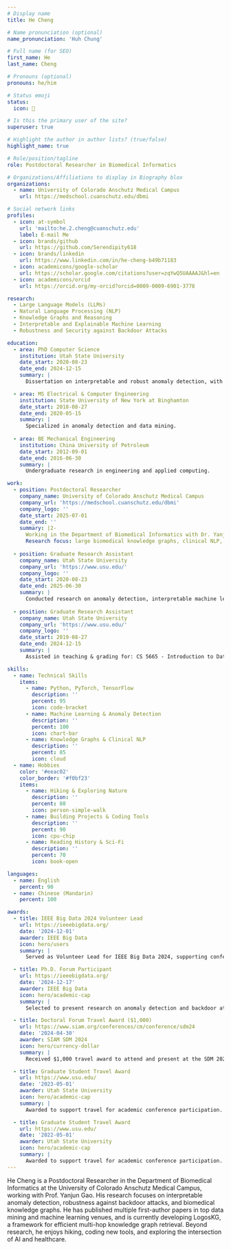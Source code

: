 ```yaml
---
# Display name
title: He Cheng

# Name pronunciation (optional)
name_pronunciation: 'Huh Chung'

# Full name (for SEO)
first_name: He
last_name: Cheng

# Pronouns (optional)
pronouns: he/him

# Status emoji
status:
  icon: 🚀

# Is this the primary user of the site?
superuser: true

# Highlight the author in author lists? (true/false)
highlight_name: true

# Role/position/tagline
role: Postdoctoral Researcher in Biomedical Informatics

# Organizations/Affiliations to display in Biography blox
organizations:
  - name: University of Colorado Anschutz Medical Campus
    url: https://medschool.cuanschutz.edu/dbmi

# Social network links
profiles:
  - icon: at-symbol
    url: 'mailto:he.2.cheng@cuanschutz.edu'
    label: E-mail Me
  - icon: brands/github
    url: https://github.com/Serendipity618
  - icon: brands/linkedin
    url: https://www.linkedin.com/in/he-cheng-b49b71183
  - icon: academicons/google-scholar
    url: https://scholar.google.com/citations?user=zqYwQ5UAAAAJ&hl=en
  - icon: academicons/orcid
    url: https://orcid.org/my-orcid?orcid=0009-0009-6901-3778

research:
  - Large Language Models (LLMs)
  - Natural Language Processing (NLP)
  - Knowledge Graphs and Reasoning
  - Interpretable and Explainable Machine Learning
  - Robustness and Security against Backdoor Attacks

education:
  - area: PhD Computer Science
    institution: Utah State University
    date_start: 2020-08-23
    date_end: 2024-12-15
    summary: |
      Dissertation on interpretable and robust anomaly detection, with emphasis on model transparency and security against backdoor attacks. Supervised by Dr. Shuhan Yuan.

  - area: MS Electrical & Computer Engineering
    institution: State University of New York at Binghamton
    date_start: 2018-08-27
    date_end: 2020-05-15
    summary: |
      Specialized in anomaly detection and data mining.
    
  - area: BE Mechanical Engineering
    institution: China University of Petroleum
    date_start: 2012-09-01
    date_end: 2016-06-30
    summary: |
      Undergraduate research in engineering and applied computing.

work:
  - position: Postdoctoral Researcher
    company_name: University of Colorado Anschutz Medical Campus
    company_url: 'https://medschool.cuanschutz.edu/dbmi'
    company_logo: ''
    date_start: 2025-07-01
    date_end: ''
    summary: |2-
      Working in the Department of Biomedical Informatics with Dr. Yanjun Gao.
      Research focus: large biomedical knowledge graphs, clinical NLP, and LLM reasoning.
    
  - position: Graduate Research Assistant
    company_name: Utah State University
    company_url: 'https://www.usu.edu/'
    company_logo: ''
    date_start: 2020-08-23
    date_end: 2025-06-30
    summary: |
      Conducted research on anomaly detection, interpretable machine learning, and robustness against backdoor attacks. Published multiple papers in ECML PKDD, PAKDD, IJCNN, IEEE Big Data, etc.
    
  - position: Graduate Research Assistant
    company_name: Utah State University
    company_url: 'https://www.usu.edu/'
    company_logo: ''
    date_start: 2019-08-27
    date_end: 2024-12-15
    summary: |
      Assisted in teaching & grading for: CS 5665 - Introduction to Data Science, CS 5080 / CS 6665 - Data Mining

skills:
  - name: Technical Skills
    items:
      - name: Python, PyTorch, TensorFlow
        description: ''
        percent: 95
        icon: code-bracket
      - name: Machine Learning & Anomaly Detection
        description: ''
        percent: 100
        icon: chart-bar
      - name: Knowledge Graphs & Clinical NLP
        description: ''
        percent: 85
        icon: cloud
  - name: Hobbies
    color: '#eeac02'
    color_border: '#f0bf23'
    items:
      - name: Hiking & Exploring Nature
        description: ''
        percent: 80
        icon: person-simple-walk
      - name: Building Projects & Coding Tools
        description: ''
        percent: 90
        icon: cpu-chip
      - name: Reading History & Sci-Fi
        description: ''
        percent: 70
        icon: book-open

languages:
  - name: English
    percent: 90
  - name: Chinese (Mandarin)
    percent: 100

awards:
  - title: IEEE Big Data 2024 Volunteer Lead
    url: https://ieeebigdata.org/
    date: '2024-12-01'
    awarder: IEEE Big Data
    icon: hero/users
    summary: |
      Served as Volunteer Lead for IEEE Big Data 2024, supporting conference organization and logistics.

  - title: Ph.D. Forum Participant
    url: https://ieeebigdata.org/
    date: '2024-12-17'
    awarder: IEEE Big Data
    icon: hero/academic-cap
    summary: |
      Selected to present research on anomaly detection and backdoor attacks at the IEEE Big Data Ph.D. Forum.

  - title: Doctoral Forum Travel Award ($1,000)
    url: https://www.siam.org/conferences/cm/conference/sdm24
    date: '2024-04-30'
    awarder: SIAM SDM 2024
    icon: hero/currency-dollar
    summary: |
      Received $1,000 travel award to attend and present at the SDM 2024 Doctoral Forum.

  - title: Graduate Student Travel Award
    url: https://www.usu.edu/
    date: '2023-05-01'
    awarder: Utah State University
    icon: hero/academic-cap
    summary: |
      Awarded to support travel for academic conference participation.

  - title: Graduate Student Travel Award
    url: https://www.usu.edu/
    date: '2022-05-01'
    awarder: Utah State University
    icon: hero/academic-cap
    summary: |
      Awarded to support travel for academic conference participation.
---
```


He Cheng is a Postdoctoral Researcher in the Department of Biomedical Informatics at the University of Colorado Anschutz Medical Campus, working with Prof. Yanjun Gao. His research focuses on interpretable anomaly detection, robustness against backdoor attacks, and biomedical knowledge graphs. He has published multiple first-author papers in top data mining and machine learning venues, and is currently developing LogosKG, a framework for efficient multi-hop knowledge graph retrieval. Beyond research, he enjoys hiking, coding new tools, and exploring the intersection of AI and healthcare.
